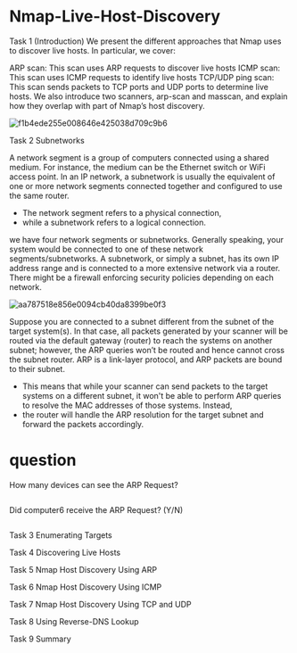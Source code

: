 # Nmap-Live-Host-Discovery
Task 1 (Introduction)
We present the different approaches that Nmap uses to discover live hosts. In particular, we cover:

ARP scan: This scan uses ARP requests to discover live hosts
ICMP scan: This scan uses ICMP requests to identify live hosts
TCP/UDP ping scan: This scan sends packets to TCP ports and UDP ports to determine live hosts.
We also introduce two scanners, arp-scan and masscan, and explain how they overlap with part of Nmap’s host discovery.

![f1b4ede255e008646e425038d709c9b6](https://github.com/user-attachments/assets/a6de79fe-af61-445c-b1ac-d1f590d9b143)


Task 2
Subnetworks

A network segment is a group of computers connected using a shared medium. For instance, the medium can be the Ethernet switch or WiFi access point.
                                         In an IP network, a subnetwork is usually the equivalent of one or more network segments connected together and configured to use the same router.
- The network segment refers to a physical connection, 
- while a subnetwork refers to a logical connection.

 we have four network segments or subnetworks. Generally speaking, your system would be connected to one of these network segments/subnetworks.
 A subnetwork, or simply a subnet, has its own IP address range and is connected to a more extensive network via a router. There might be a firewall enforcing security policies depending on each network.

![aa787518e856e0094cb40da8399be0f3](https://github.com/user-attachments/assets/7b4aa825-089d-418a-ad36-136d593d0a63)

Suppose you are connected to a subnet different from the subnet of the target system(s). In that case, all packets generated by your scanner will be routed via the default gateway (router) to reach the systems on another subnet; however, the ARP queries won’t be routed and hence cannot cross the subnet router. ARP is a link-layer protocol, and ARP packets are bound to their subnet.

- This means that while your scanner can send packets to the target systems on a different subnet, it won't be able to perform ARP queries to resolve the MAC addresses of those systems. Instead, 
- the router will handle the ARP resolution for the target subnet and forward the packets accordingly.

# question 
How many devices can see the ARP Request?
```
```
Did computer6 receive the ARP Request? (Y/N)
```
```







Task 3
Enumerating Targets






Task 4
Discovering Live Hosts



















Task 5
Nmap Host Discovery Using ARP

















Task 6
Nmap Host Discovery Using ICMP






















Task 7
Nmap Host Discovery Using TCP and UDP
































Task 8
Using Reverse-DNS Lookup


Task 9
Summary
